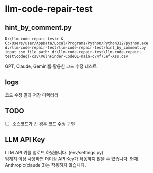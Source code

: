 # llm-code-repair-test

## hint_by_comment.py  
```  
D:\llm-code-repair-test> & C:/Users/user/AppData/Local/Programs/Python/Python312/python.exe d:/llm-code-repair-test/llm-code-repair-test/hint_by_comment.py
input csv file path: d:\llm-code-repair-test\llm-code-repair-test\codeql-csv\VulnFinder-CodeQL-main-c74f75ef-Xss.csv
```  
GPT, Claude, Gemini를 활용한 코드 수정 테스트  
  
  
  
## logs
코드 수정 결과 저장 디렉터리
  
  
  
## TODO
- [ ] 소스코드가 긴 경우 코드 수정 구현
  
  
  
## LLM API Key  
LLM API 키를 업로드 하였습니다. (env/settings.py)  
임계치 이상 사용하면 더이상 API Key가 작동하지 않을 수 있습니다. 
현재 Anthropic(claude 3)는 작동하지 않습니다.  